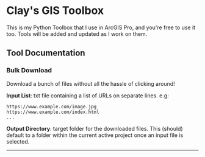# Clay's GIS Toolbox
This is my Python Toolbox that I use in ArcGIS Pro, and you're free to use it too. Tools will be added and updated as I work on them.

## Tool Documentation
### Bulk Download
Download a bunch of files without all the hassle of clicking around!


**Input List**: txt file containing a list of URLs on separate lines. e.g:
```
https://www.example.com/image.jpg
https://www.example.com/index.html
... 
```
**Output Directory**: target folder for the downloaded files. This (should) default to a folder within the current active project once an input file is selected.

***
